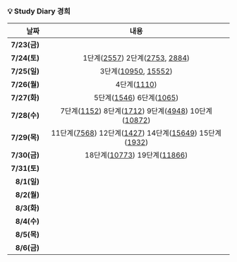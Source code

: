 ### 💡 Study Diary 경희  

|날짜|내용|
|------:|:---:|
|**7/23(금)**||
|**7/24(토)**|1단계([2557](https://www.acmicpc.net/problem/2557)) 2단계([2753](https://www.acmicpc.net/problem/2753), [2884](https://www.acmicpc.net/problem/2884))|
|**7/25(일)**|3단계([10950](https://www.acmicpc.net/problem/10950), [15552](https://www.acmicpc.net/problem/15552))|
|**7/26(월)**|4단계([1110](https://www.acmicpc.net/problem/1110))|
|**7/27(화)**|5단계([1546](https://www.acmicpc.net/problem/1546)) 6단계([1065](https://www.acmicpc.net/problem/1065))|
|**7/28(수)**|7단계([1152](https://www.acmicpc.net/problem/1152)) 8단계([1712](https://www.acmicpc.net/problem/1712)) 9단계([4948](https://www.acmicpc.net/problem/4948)) 10단계([10872](https://www.acmicpc.net/problem/10872))|
|**7/29(목)**|11단계([7568](https://www.acmicpc.net/problem/7568)) 12단계([1427](https://www.acmicpc.net/problem/1427)) 14단계([15649](https://www.acmicpc.net/problem/15649)) 15단계([1932](https://www.acmicpc.net/problem/1932))|
|**7/30(금)**|18단계([10773](https://www.acmicpc.net/problem/10773)) 19단계([11866](https://www.acmicpc.net/problem/11866))|
|**7/31(토)**||
|**8/1(일)**||
|**8/2(월)**||
|**8/3(화)**||
|**8/4(수)**||
|**8/5(목)**||
|**8/6(금)**||
